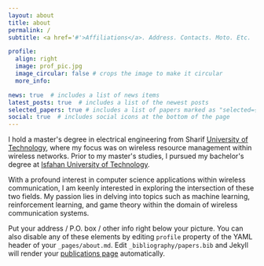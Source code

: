 ```yaml
---
layout: about
title: about
permalink: /
subtitle: <a href='#'>Affiliations</a>. Address. Contacts. Moto. Etc.

profile:
  align: right
  image: prof_pic.jpg
  image_circular: false # crops the image to make it circular
  more_info: 

news: true  # includes a list of news items
latest_posts: true  # includes a list of the newest posts
selected_papers: true # includes a list of papers marked as "selected={true}"
social: true  # includes social icons at the bottom of the page
---
```



I hold a master's degree in electrical engineering from Sharif [University of Technology](https://en.sharif.edu/), where my focus was on wireless resource management within wireless networks. Prior to my master's studies, I pursued my bachelor's degree at [Isfahan University of Technology](https://english.iut.ac.ir/).

With a profound interest in computer science applications within wireless communication, I am keenly interested in exploring the intersection of these two fields. My passion lies in delving into topics such as machine learning, reinforcement learning, and game theory within the domain of wireless communication systems.


Put your address / P.O. box / other info right below your picture. You can also disable any of these elements by editing `profile` property of the YAML header of your `_pages/about.md`. Edit `_bibliography/papers.bib` and Jekyll will render your [publications page](/al-folio/publications/) automatically.